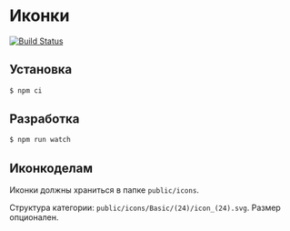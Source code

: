 # Иконки

[![Build Status](https://travis-ci.org/MegafonWebLab/design-icons.svg?branch=master)](https://travis-ci.org/MegafonWebLab/design-icons)

## Установка

```bash
$ npm ci
```

## Разработка

```bash
$ npm run watch
```

## Иконкоделам

Иконки должны храниться в папке `public/icons`.

Структура категории: `public/icons/Basic/(24)/icon_(24).svg`. Размер опционален.
